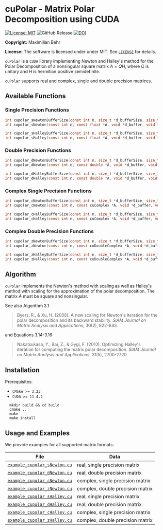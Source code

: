 # cuPolar - Matrix Polar Decomposition using CUDA

 [![License: MIT](https://img.shields.io/badge/License-MIT-yellow.svg)](https://opensource.org/licenses/MIT)
 ![GitHub Release](https://img.shields.io/github/v/release/maximilianbehr/cuPolar)
 [![DOI](https://zenodo.org/badge/777737236.svg)](https://zenodo.org/doi/10.5281/zenodo.10892350)

**Copyright:** Maximilian Behr

**License:** The software is licensed under under MIT. See [`LICENSE`](LICENSE) for details.

`cuPolar` is a `CUDA` library implementing Newton and Halley's method for the Polar Decomposition of a nonsingular square matrix $A=QH$, where $Q$ is unitary and $H$ is hermitian positive semidefinite.

`cuPolar` supports real and complex, single and double precision matrices.

## Available Functions


### Single Precision Functions
```C
int cupolar_sNewtonBufferSize(const int n, size_t *d_bufferSize, size_t *h_bufferSize);
int cupolar_sNewton(const int n, const float *A, void *d_buffer, void *h_buffer, float *Q, float *H);

int cupolar_sHalleyBufferSize(const int n, size_t *d_bufferSize, size_t *h_bufferSize);
int cupolar_sHalley(const int n, const float *A, void *d_buffer, void *h_buffer, float *Q, float *H);
```

### Double Precision Functions
```C
int cupolar_dNewtonBufferSize(const int n, size_t *d_bufferSize, size_t *h_bufferSize);
int cupolar_dNewton(const int n, const double *A, void *d_buffer, void *h_buffer, double *Q, double *H);

int cupolar_dHalleyBufferSize(const int n, size_t *d_bufferSize, size_t *h_bufferSize);
int cupolar_dHalley(const int n, const double *A, void *d_buffer, void *h_buffer, double *Q, double *H);
```

### Complex Single Precision Functions
```C
int cupolar_cNewtonBufferSize(const int n, size_t *d_bufferSize, size_t *h_bufferSize);
int cupolar_cNewton(const int n, const cuComplex *A, void *d_buffer, void *h_buffer, cuComplex *Q, cuComplex *H);

int cupolar_cHalleyBufferSize(const int n, size_t *d_bufferSize, size_t *h_bufferSize);
int cupolar_cHalley(const int n, const cuComplex *A, void *d_buffer, void *h_buffer, cuComplex *Q, cuComplex *H);
```

### Complex Double Precision Functions
```C
int cupolar_zNewtonBufferSize(const int n, size_t *d_bufferSize, size_t *h_bufferSize);
int cupolar_zNewton(const int n, const cuDoubleComplex *A, void *d_buffer, void *h_buffer, cuDoubleComplex *Q, cuDoubleComplex *H);

int cupolar_zHalleyBufferSize(const int n, size_t *d_bufferSize, size_t *h_bufferSize);
int cupolar_zHalley(const int n, const cuDoubleComplex *A, void *d_buffer, void *h_buffer, cuDoubleComplex *Q, cuDoubleComplex *H);
```


## Algorithm

`cuPolar` implements the Newton's method with scaling as well as Halley's method with scaling for the approximation of the polar decomposition.
The matrix $A$ must be square and nonsingular.

See also Algorithm 3.1

> Byers, R., & Xu, H. (2008). A new scaling for Newton's iteration for the polar decomposition and its backward stability. _SIAM Journal on Matrix Analysis and Applications_, 30(2), 822-843.

and Equations 3.14-3.16

> Nakatsukasa, Y., Bai, Z., & Gygi, F. (2010). Optimizing Halley's iteration for computing the matrix polar decomposition. _SIAM Journal on Matrix Analysis and Applications_, 31(5), 2700-2720.


## Installation

Prerequisites:
 * `CMake >= 3.23`
 * `CUDA >= 11.4.2`

```shell
  mkdir build && cd build
  cmake ..
  make
  make install
```

## Usage and Examples

We provide examples for all supported matrix formats:
  
| File                                                       | Data                                |
| -----------------------------------------------------------|-------------------------------------|
| [`example_cupolar_sNewton.cu`](example_cupolar_sNewton.cu) | real, single precision matrix       |
| [`example_cupolar_dNewton.cu`](example_cupolar_dNewton.cu) | real, double precision matrix       |
| [`example_cupolar_cNewton.cu`](example_cupolar_cNewton.cu) | complex, single precision matrix    |
| [`example_cupolar_zNewton.cu`](example_cupolar_zNewton.cu) | complex, double precision matrix    |
| [`example_cupolar_sHalley.cu`](example_cupolar_sHalley.cu) | real, single precision matrix       |
| [`example_cupolar_dHalley.cu`](example_cupolar_dHalley.cu) | real, double precision matrix       |
| [`example_cupolar_cHalley.cu`](example_cupolar_cHalley.cu) | complex, single precision matrix    |
| [`example_cupolar_zHalley.cu`](example_cupolar_zHalley.cu) | complex, double precision matrix    |

